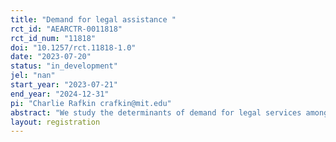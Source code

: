 ```yaml
---
title: "Demand for legal assistance "
rct_id: "AEARCTR-0011818"
rct_id_num: "11818"
doi: "10.1257/rct.11818-1.0"
date: "2023-07-20"
status: "in_development"
jel: "nan"
start_year: "2023-07-21"
end_year: "2024-12-31"
pi: "Charlie Rafkin crafkin@mit.edu"
abstract: "We study the determinants of demand for legal services among tenants facing eviction in Memphis, Tennessee. We conduct a randomized controlled trial (RCT) using a survey with a control group and two treatments: (1) providing information on the effectiveness of eviction attorneys, and (2) building trust in the organization that provides the eviction attorneys. We study the impacts of these treatments on three primary incentivized outcomes: (1) willingness to accept between cash and an attorney, (2) forecasts of the effects of attorneys in reducing rates of evictions in the future, (3) strategies played in Trust Games (Berg et al., 1995) with eviction attorneys relative to various reference groups. We also collect the secondary outcome of (4) participation in a program offering free legal assistance."
layout: registration
---
```


